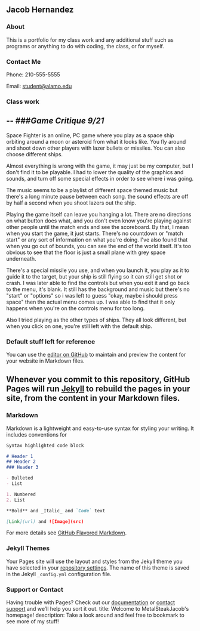 ## Jacob Hernandez

### About
This is a portfolio for my class work and any additional stuff such as programs or anything to do with coding, the class, or for myself.

### Contact Me
Phone: 210-555-5555

Email: student@alamo.edu

### Class work
--
###*Game Critique 9/21*
--

Space Fighter is an online, PC game where you play as a space ship orbiting around a moon or asteroid from what it looks like. You fly around and shoot down other players with lazer bullets or missiles. You can also choose different ships.

Almost everything is wrong with the game, it may just be my computer, but I don't find it to be playable. I had to lower the quality of the graphics and sounds, and turn off some special effects in order to see where i was going.

The music seems to be a playlist of different space themed music but there's a long minute pause between each song. the sound effects are off by half a second when you shoot lazers out the ship.

Playing the game itself can leave you hanging a lot. There are no directions on what button does what, and you don't even know you're playing against other people until the match ends and see the scoreboard. By that, I mean when you start the game, it just starts. There's no countdown or "match start" or any sort of information on what you're doing. I've also found that when you go out of bounds, you can see the end of the world itself. It's too obvious to see that the floor is just a small plane with grey space underneath.

There's a special missile you use, and when you launch it, you play as it to guide it to the target, but your ship is still flying so it can still get shot or crash. I was later able to find the controls but when you exit it and go back to the menu, it's blank. It still has the background and music but there's no "start" or "options" so i was left to guess "okay, maybe i should press space"  then the actual menu comes up. I was able to find that it only happens when you're on the controls menu for too long.

Also I tried playing as the other types of ships. They all look different, but when you click on one, you're still left with the default ship.


### Default stuff left for reference

You can use the [editor on GitHub](https://github.com/MetalSteakJacob/MetalSteakJacob.github.io/edit/master/index.md) to maintain and preview the content for your website in Markdown files.

Whenever you commit to this repository, GitHub Pages will run [Jekyll](https://jekyllrb.com/) to rebuild the pages in your site, from the content in your Markdown files.
---

### Markdown

Markdown is a lightweight and easy-to-use syntax for styling your writing. It includes conventions for

```markdown
Syntax highlighted code block

# Header 1
## Header 2
### Header 3

- Bulleted
- List

1. Numbered
2. List

**Bold** and _Italic_ and `Code` text

[Link](url) and ![Image](src)
```

For more details see [GitHub Flavored Markdown](https://guides.github.com/features/mastering-markdown/).

### Jekyll Themes

Your Pages site will use the layout and styles from the Jekyll theme you have selected in your [repository settings](https://github.com/MetalSteakJacob/MetalSteakJacob.github.io/settings). The name of this theme is saved in the Jekyll `_config.yml` configuration file.

### Support or Contact

Having trouble with Pages? Check out our [documentation](https://help.github.com/categories/github-pages-basics/) or [contact support](https://github.com/contact) and we’ll help you sort it out.
title: Welcome to MetalSteakJacob's homepage!
description: Take a look around and feel free to bookmark to see more of my stuff!

